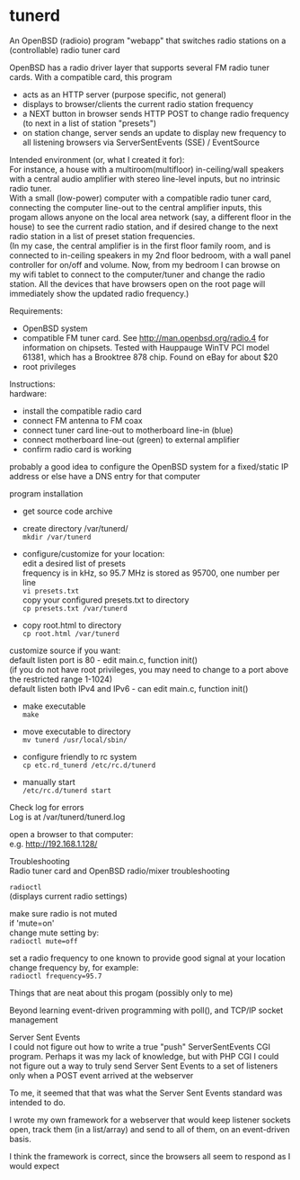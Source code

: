 # tunerd
An OpenBSD (radioio) program "webapp" that switches radio stations on a (controllable) radio tuner card

OpenBSD has a radio driver layer that supports several FM radio tuner cards.
With a compatible card, this program
- acts as an HTTP server (purpose specific, not general)
- displays to browser/clients the current radio station frequency
- a NEXT button in browser sends HTTP POST to change radio frequency (to next in a list of station "presets")
- on station change, server sends an update to display new frequency to all listening browsers via ServerSentEvents (SSE) / EventSource


Intended environment (or, what I created it for):  
For instance, a house with a multiroom(multifloor) in-ceiling/wall speakers with a central audio amplifier with stereo line-level inputs, but no intrinsic radio tuner.  
With a small (low-power) computer with a compatible radio tuner card, connecting the computer line-out to the central amplifier inputs, this progam allows anyone on the local area network (say, a different floor in the house) to see the current radio station, and if desired change to the next radio station in a list of preset station frequencies.  
(In my case, the central amplifier is in the first floor family room, and is connected to in-ceiling speakers in my 2nd floor bedroom, with a wall panel controller for on/off and volume. Now, from my bedroom I can browse on my wifi tablet to connect to the computer/tuner and change the radio station. All the devices that have browsers open on the root page will immediately show the updated radio frequency.)



Requirements:
- OpenBSD system
- compatible FM tuner card. See http://man.openbsd.org/radio.4 for information on chipsets. Tested with Hauppauge WinTV PCI model 61381, which has a Brooktree 878 chip. Found on eBay for about $20
- root privileges


Instructions:  
hardware:
- install the compatible radio card
- connect FM antenna to FM coax
- connect tuner card line-out to motherboard line-in (blue)
- connect motherboard line-out (green) to external amplifier
- confirm radio card is working

probably a good idea to configure the OpenBSD system for a fixed/static IP address
or else have a DNS entry for that computer


program installation  
- get source code archive

- create directory /var/tunerd/  
`mkdir /var/tunerd`

- configure/customize for your location:  
edit a desired list of presets  
frequency is in kHz, so 95.7 MHz is stored as 95700, one number per line  
`vi presets.txt`  
copy your configured presets.txt to directory  
`cp presets.txt /var/tunerd`

- copy root.html to directory  
`cp root.html /var/tunerd`


customize source if you want:  
default listen port is 80 - edit main.c, function init()  
(if you do not have root privileges, you may need to change to a port above the restricted range 1-1024)  
default listen both IPv4 and IPv6 - can edit main.c, function init()  


- make executable  
`make`  

- move executable to directory  
`mv tunerd /usr/local/sbin/`

- configure friendly to rc system  
`cp etc.rd_tunerd /etc/rc.d/tunerd`

- manually start  
`/etc/rc.d/tunerd start`

Check log for errors  
Log is at /var/tunerd/tunerd.log

open a browser to that computer:  
e.g. http://192.168.1.128/



Troubleshooting  
Radio tuner card and OpenBSD radio/mixer troubleshooting

`radioctl`  
(displays current radio settings)

make sure radio is not muted  
if 'mute=on'  
change mute setting by:  
`radioctl mute=off`

set a radio frequency to one known to provide good signal at your location  
change frequency by, for example:  
`radioctl frequency=95.7`



Things that are neat about this progam (possibly only to me)

Beyond learning event-driven programming with poll(), and TCP/IP socket management


Server Sent Events  
I could not figure out how to write a true "push" ServerSentEvents CGI program.
Perhaps it was my lack of knowledge, but with PHP CGI I could not figure out a way
to truly send Server Sent Events to a set of listeners only when a POST event arrived at the webserver

To me, it seemed that that was what the Server Sent Events standard was intended to do.

I wrote my own framework for a webserver that would keep listener sockets open, track them (in a list/array)
and send to all of them, on an event-driven basis.

I think the framework is correct, since the browsers all seem to respond as I would expect

